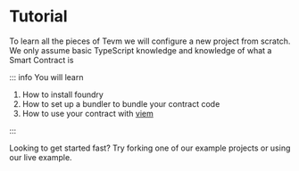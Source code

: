 # Tutorial

To learn all the pieces of Tevm we will configure a new project from scratch.  We only assume basic TypeScript knowledge and knowledge of what a Smart Contract is

::: info You will learn

1. How to install foundry
2. How to set up a bundler to bundle your contract code
3. How to use your contract with [viem](https://viem.sh)

:::

Looking to get started fast? Try forking one of our example projects or using our live example.

